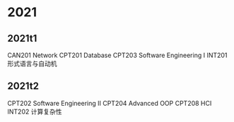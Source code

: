 # 2021
## 2021t1
CAN201 Network
CPT201 Database 
CPT203 Software Engineering I
INT201 形式语言与自动机

## 2021t2
CPT202 Software Engineering II 
CPT204 Advanced OOP
CPT208 HCI
INT202 计算复杂性
